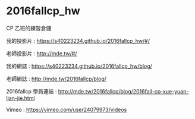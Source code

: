 # 2016fallcp_hw

CP 乙班的練習倉儲

我的投影片 : https://s40223234.github.io/2016fallcp_hw/#/

老師投影片 : http://mde.tw/#/

我的網誌 : https://s40223234.github.io/2016fallcp_hw/blog/

老師網誌 : http://mde.tw/2016fallcp/blog/

2016fallcp 學員連結 : http://mde.tw/2016fallcp/blog/2016fall-cp-xue-yuan-lian-jie.html

Vimeo : https://vimeo.com/user24079973/videos
